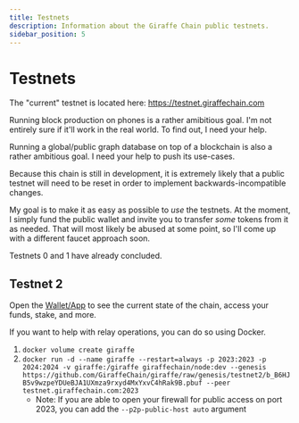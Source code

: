 ```yaml
---
title: Testnets
description: Information about the Giraffe Chain public testnets.
sidebar_position: 5
---
```


# Testnets

The "current" testnet is located here: https://testnet.giraffechain.com

Running block production on phones is a rather amibitious goal. I'm not entirely sure if it'll work in the real world. To find out, I need your help.

Running a global/public graph database on top of a blockchain is also a rather ambitious goal. I need your help to push its use-cases.

Because this chain is still in development, it is extremely likely that a public testnet will need to be reset in order to implement backwards-incompatible changes.

My goal is to make it as easy as possible to _use_ the testnets. At the moment, I simply fund the public wallet and invite you to transfer _some_ tokens from it as needed. That will most likely be abused at some point, so I'll come up with a different faucet approach soon.

Testnets 0 and 1 have already concluded.

## Testnet 2
Open the [Wallet/App](https://testnet.giraffechain.com) to see the current state of the chain, access your funds, stake, and more.

If you want to help with relay operations, you can do so using Docker.
1. `docker volume create giraffe`
1. `docker run -d --name giraffe --restart=always -p 2023:2023 -p 2024:2024 -v giraffe:/giraffe giraffechain/node:dev --genesis https://github.com/GiraffeChain/giraffe/raw/genesis/testnet2/b_B6HJB5v9wzpeYDUeBJA1UXmza9rxyd4MxYxvC4hRak9B.pbuf --peer testnet.giraffechain.com:2023`
    - Note: If you are able to open your firewall for public access on port 2023, you can add the `--p2p-public-host auto` argument
